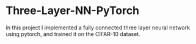 # Three-Layer-NN-PyTorch
In this project I implemented a fully connected three layer neural network using pytorch, and trained it on the CIFAR-10 dataset.
